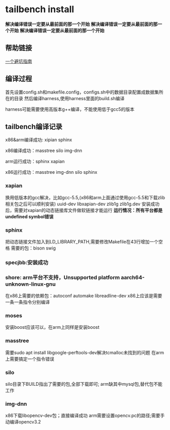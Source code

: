 # tailbench install

**解决编译错误一定要从最前面的那一个开始**
**解决编译错误一定要从最前面的那一个开始**
**解决编译错误一定要从最前面的那一个开始**

## 帮助链接

[一个避坑指南](https://github.com/deltavoid/Tailbench)

## 编译过程

首先设置config.sh和makefile.config，configs.sh中的数据目录配置成数据集所在的目录
然后编译harness,使用harness里面的build.sh编译

harness可能需要使用高版本g++编译，不能使用低于gcc5的版本

## tailbench编译记录

x86&arm编译成功: xipian sphinx  

x86编译成功：masstree silo img-dnn

arm运行成功：sphinx xapian

x86运行成功：masstree img-dnn silo sphinx

### xapian

   换用低版本的gcc解决，比如gcc-5.5,(x86和arm上面通过使用gcc-5.5和下载zlib相关包之后可以顺利安装)
   uuid-dev libxapian-dev  zlib1g zlib1g.dev
   安装成功后，需要对xapian的动态链接库文件做软链接才能运行
   **运行情况：所有平台都是undefined symbol错误**

### sphinx

把动态链接文件加入到LD_LIBRARY_PATH,需要修改Makefile在43行增加一个空格
需要的包：bison swig

### specjbb:安装成功


### shore: arm平台不支持，Unsupported platform aarch64-unknown-linux-gnu

在x86上需要的依赖包：autoconf automake libreadline-dev
x86上应该是需要一条一条指令分别编译

### moses

安装boost应该可以，在arm上同样是安装boost

### masstree

需要sudo apt install libgoogle-perftools-dev解决tcmalloc未找到的问题
在arm上需要搞定一个指令错误

### silo

silo目录下BUILD指出了需要的包,全部下载即可; arm缺其中mysql包,替代包不能工作

### img-dnn

x86下载libopencv-dev包；直接编译成功
arm需要设置opencv.pc的路径;需要手动编译opencv3.2
